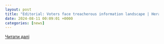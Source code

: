 ```yaml
---
layout: post
title: "Editorial: Voters face treacherous information landscape | HeraldNet.com"
date: 2024-08-11 00:09:01 +0000
categories: [news]
---
```


[Читати далі](https://www.heraldnet.com/opinion/editorial-voters-face-treacherous-information-landscape/)
